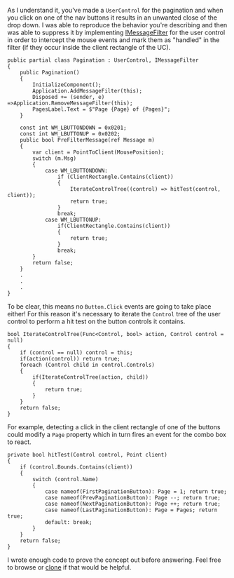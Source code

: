 As I understand it, you've made a `UserControl` for the pagination and when you click on one of the nav buttons it results in an unwanted close of the drop down.  I was able to reproduce the behavior you're describing and then was able to suppress it by implementing [IMessageFilter](https://learn.microsoft.com/en-us/dotnet/api/system.windows.forms.imessagefilter) for the user control in order to intercept the mouse events and mark them as "handled" in the filter (if they occur inside the client rectangle of the UC). 

    public partial class Pagination : UserControl, IMessageFilter
    {
        public Pagination()
        {
            InitializeComponent();
            Application.AddMessageFilter(this);
            Disposed += (sender, e) =>Application.RemoveMessageFilter(this);
            PagesLabel.Text = $"Page {Page} of {Pages}";
        }

        const int WM_LBUTTONDOWN = 0x0201;
        const int WM_LBUTTONUP = 0x0202;
        public bool PreFilterMessage(ref Message m)
        {
            var client = PointToClient(MousePosition);
            switch (m.Msg)
            {
                case WM_LBUTTONDOWN:
                    if (ClientRectangle.Contains(client))
                    {
                        IterateControlTree((control) => hitTest(control, client));
                        return true;
                    }
                    break;
                case WM_LBUTTONUP:
                    if(ClientRectangle.Contains(client))
                    {
                        return true;
                    }
                    break;
            }
            return false;
        }
        .
        .
        .
    }

To be clear,  this means no `Button.Click` events are going to take place either! For this reason it's necessary to iterate the `Control` tree of the user control to perform a hit test on the button controls it contains. 

    bool IterateControlTree(Func<Control, bool> action, Control control = null)
    {
        if (control == null) control = this;
        if(action(control)) return true;
        foreach (Control child in control.Controls)
        {
            if(IterateControlTree(action, child))
            {
                return true;
            }
        }
        return false;
    }

For example, detecting a click in the client rectangle of one of the buttons could modify a `Page` property which in turn fires an event for the combo box to react.

    private bool hitTest(Control control, Point client)
    {
        if (control.Bounds.Contains(client))
        {
            switch (control.Name)
            {
                case nameof(FirstPaginationButton): Page = 1; return true;
                case nameof(PrevPaginationButton): Page --; return true;
                case nameof(NextPaginationButton): Page ++; return true;
                case nameof(LastPaginationButton): Page = Pages; return true;
                default: break;
            }
        }
        return false;
    }

I wrote enough code to prove the concept out before answering. Feel free to browse or [clone]() if that would be helpful.

